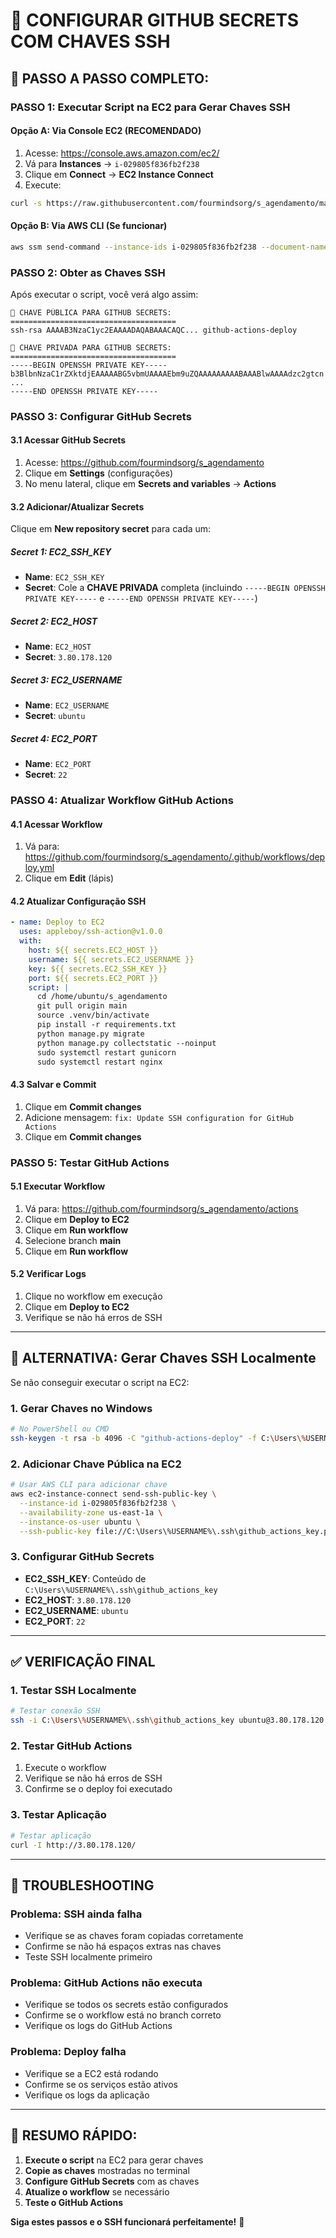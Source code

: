 # 🔐 CONFIGURAR GITHUB SECRETS COM CHAVES SSH

## 🎯 **PASSO A PASSO COMPLETO:**

### **PASSO 1: Executar Script na EC2 para Gerar Chaves SSH**

#### **Opção A: Via Console EC2 (RECOMENDADO)**
1. Acesse: https://console.aws.amazon.com/ec2/
2. Vá para **Instances** → `i-029805f836fb2f238`
3. Clique em **Connect** → **EC2 Instance Connect**
4. Execute:
```bash
curl -s https://raw.githubusercontent.com/fourmindsorg/s_agendamento/main/corrigir_ssh_e_deploy.sh | bash
```

#### **Opção B: Via AWS CLI (Se funcionar)**
```bash
aws ssm send-command --instance-ids i-029805f836fb2f238 --document-name "AWS-RunShellScript" --parameters "commands=[\"curl -s https://raw.githubusercontent.com/fourmindsorg/s_agendamento/main/corrigir_ssh_e_deploy.sh | bash\"]"
```

### **PASSO 2: Obter as Chaves SSH**

Após executar o script, você verá algo assim:
```
🔑 CHAVE PÚBLICA PARA GITHUB SECRETS:
=====================================
ssh-rsa AAAAB3NzaC1yc2EAAAADAQABAAACAQC... github-actions-deploy

🔑 CHAVE PRIVADA PARA GITHUB SECRETS:
=====================================
-----BEGIN OPENSSH PRIVATE KEY-----
b3BlbnNzaC1rZXktdjEAAAAABG5vbmUAAAAEbm9uZQAAAAAAAAABAAABlwAAAAdzc2gtcn
...
-----END OPENSSH PRIVATE KEY-----
```

### **PASSO 3: Configurar GitHub Secrets**

#### **3.1 Acessar GitHub Secrets**
1. Acesse: https://github.com/fourmindsorg/s_agendamento
2. Clique em **Settings** (configurações)
3. No menu lateral, clique em **Secrets and variables** → **Actions**

#### **3.2 Adicionar/Atualizar Secrets**
Clique em **New repository secret** para cada um:

##### **Secret 1: EC2_SSH_KEY**
- **Name**: `EC2_SSH_KEY`
- **Secret**: Cole a **CHAVE PRIVADA** completa (incluindo `-----BEGIN OPENSSH PRIVATE KEY-----` e `-----END OPENSSH PRIVATE KEY-----`)

##### **Secret 2: EC2_HOST**
- **Name**: `EC2_HOST`
- **Secret**: `3.80.178.120`

##### **Secret 3: EC2_USERNAME**
- **Name**: `EC2_USERNAME`
- **Secret**: `ubuntu`

##### **Secret 4: EC2_PORT**
- **Name**: `EC2_PORT`
- **Secret**: `22`

### **PASSO 4: Atualizar Workflow GitHub Actions**

#### **4.1 Acessar Workflow**
1. Vá para: https://github.com/fourmindsorg/s_agendamento/.github/workflows/deploy.yml
2. Clique em **Edit** (lápis)

#### **4.2 Atualizar Configuração SSH**
```yaml
- name: Deploy to EC2
  uses: appleboy/ssh-action@v1.0.0
  with:
    host: ${{ secrets.EC2_HOST }}
    username: ${{ secrets.EC2_USERNAME }}
    key: ${{ secrets.EC2_SSH_KEY }}
    port: ${{ secrets.EC2_PORT }}
    script: |
      cd /home/ubuntu/s_agendamento
      git pull origin main
      source .venv/bin/activate
      pip install -r requirements.txt
      python manage.py migrate
      python manage.py collectstatic --noinput
      sudo systemctl restart gunicorn
      sudo systemctl restart nginx
```

#### **4.3 Salvar e Commit**
1. Clique em **Commit changes**
2. Adicione mensagem: `fix: Update SSH configuration for GitHub Actions`
3. Clique em **Commit changes**

### **PASSO 5: Testar GitHub Actions**

#### **5.1 Executar Workflow**
1. Vá para: https://github.com/fourmindsorg/s_agendamento/actions
2. Clique em **Deploy to EC2**
3. Clique em **Run workflow**
4. Selecione branch **main**
5. Clique em **Run workflow**

#### **5.2 Verificar Logs**
1. Clique no workflow em execução
2. Clique em **Deploy to EC2**
3. Verifique se não há erros de SSH

---

## 🔧 **ALTERNATIVA: Gerar Chaves SSH Localmente**

Se não conseguir executar o script na EC2:

### **1. Gerar Chaves no Windows**
```bash
# No PowerShell ou CMD
ssh-keygen -t rsa -b 4096 -C "github-actions-deploy" -f C:\Users\%USERNAME%\.ssh\github_actions_key
```

### **2. Adicionar Chave Pública na EC2**
```bash
# Usar AWS CLI para adicionar chave
aws ec2-instance-connect send-ssh-public-key \
  --instance-id i-029805f836fb2f238 \
  --availability-zone us-east-1a \
  --instance-os-user ubuntu \
  --ssh-public-key file://C:\Users\%USERNAME%\.ssh\github_actions_key.pub
```

### **3. Configurar GitHub Secrets**
- **EC2_SSH_KEY**: Conteúdo de `C:\Users\%USERNAME%\.ssh\github_actions_key`
- **EC2_HOST**: `3.80.178.120`
- **EC2_USERNAME**: `ubuntu`
- **EC2_PORT**: `22`

---

## ✅ **VERIFICAÇÃO FINAL**

### **1. Testar SSH Localmente**
```bash
# Testar conexão SSH
ssh -i C:\Users\%USERNAME%\.ssh\github_actions_key ubuntu@3.80.178.120
```

### **2. Testar GitHub Actions**
1. Execute o workflow
2. Verifique se não há erros de SSH
3. Confirme se o deploy foi executado

### **3. Testar Aplicação**
```bash
# Testar aplicação
curl -I http://3.80.178.120/
```

---

## 🚨 **TROUBLESHOOTING**

### **Problema: SSH ainda falha**
- Verifique se as chaves foram copiadas corretamente
- Confirme se não há espaços extras nas chaves
- Teste SSH localmente primeiro

### **Problema: GitHub Actions não executa**
- Verifique se todos os secrets estão configurados
- Confirme se o workflow está no branch correto
- Verifique os logs do GitHub Actions

### **Problema: Deploy falha**
- Verifique se a EC2 está rodando
- Confirme se os serviços estão ativos
- Verifique os logs da aplicação

---

## 🎯 **RESUMO RÁPIDO:**

1. **Execute o script** na EC2 para gerar chaves
2. **Copie as chaves** mostradas no terminal
3. **Configure GitHub Secrets** com as chaves
4. **Atualize o workflow** se necessário
5. **Teste o GitHub Actions**

**Siga estes passos e o SSH funcionará perfeitamente!** 🚀
